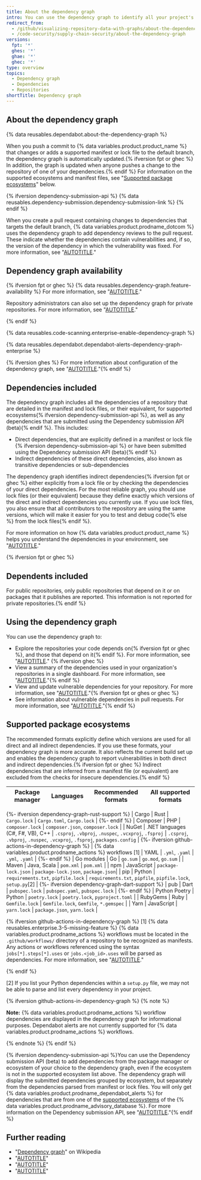 ```yaml
---
title: About the dependency graph
intro: You can use the dependency graph to identify all your project's dependencies. The dependency graph supports a range of popular package ecosystems.
redirect_from:
  - /github/visualizing-repository-data-with-graphs/about-the-dependency-graph
  - /code-security/supply-chain-security/about-the-dependency-graph
versions:
  fpt: '*'
  ghes: '*'
  ghae: '*'
  ghec: '*'
type: overview
topics:
  - Dependency graph
  - Dependencies
  - Repositories
shortTitle: Dependency graph
---
```

<!--For this article in earlier GHES versions, see /content/github/visualizing-repository-data-with-graphs-->
<!--Marketing-LINK: From /features/security and /features/security/software-supply-chain pages "How GitHub's dependency graph is generated".-->

## About the dependency graph

{% data reusables.dependabot.about-the-dependency-graph %}

When you push a commit to {% data variables.product.product_name %} that changes or adds a supported manifest or lock file to the default branch, the dependency graph is automatically updated.{% ifversion fpt or ghec %} In addition, the graph is updated when anyone pushes a change to the repository of one of your dependencies.{% endif %} For information on the supported ecosystems and manifest files, see "[Supported package ecosystems](#supported-package-ecosystems)" below.

{% ifversion dependency-submission-api %}
{% data reusables.dependency-submission.dependency-submission-link %}
{% endif %}

When you create a pull request containing changes to dependencies that targets the default branch, {% data variables.product.prodname_dotcom %} uses the dependency graph to add dependency reviews to the pull request. These indicate whether the dependencies contain vulnerabilities and, if so, the version of the dependency in which the vulnerability was fixed. For more information, see "[AUTOTITLE](/code-security/supply-chain-security/understanding-your-software-supply-chain/about-dependency-review)."

## Dependency graph availability

{% ifversion fpt or ghec %}
{% data reusables.dependency-graph.feature-availability %} For more information, see "[AUTOTITLE](/repositories/managing-your-repositorys-settings-and-features/enabling-features-for-your-repository/managing-security-and-analysis-settings-for-your-repository)."

Repository administrators can also set up the dependency graph for private repositories. For more information, see "[AUTOTITLE](/code-security/supply-chain-security/understanding-your-software-supply-chain/configuring-the-dependency-graph)."

{% endif %}

{% data reusables.code-scanning.enterprise-enable-dependency-graph %}

{% data reusables.dependabot.dependabot-alerts-dependency-graph-enterprise %}

{% ifversion ghes %}
For more information about configuration of the dependency graph, see "[AUTOTITLE](/code-security/supply-chain-security/understanding-your-software-supply-chain/configuring-the-dependency-graph)."{% endif %}

## Dependencies included

The dependency graph includes all the dependencies of a repository that are detailed in the manifest and lock files, or their equivalent, for supported ecosystems{% ifversion dependency-submission-api %}, as well as any dependencies that are submitted using the Dependency submission API (beta){% endif %}. This includes:

- Direct dependencies, that are explicitly defined in a manifest or lock file {% ifversion dependency-submission-api %} or have been submitted using the Dependency submission API (beta){% endif %}
- Indirect dependencies of these direct dependencies, also known as transitive dependencies or sub-dependencies

The dependency graph identifies indirect dependencies{% ifversion fpt or ghec %} either explicitly from a lock file or by checking the dependencies of your direct dependencies. For the most reliable graph, you should use lock files (or their equivalent) because they define exactly which versions of the direct and indirect dependencies you currently use. If you use lock files, you also ensure that all contributors to the repository are using the same versions, which will make it easier for you to test and debug code{% else %} from the lock files{% endif %}.

For more information on how {% data variables.product.product_name %} helps you understand the dependencies in your environment, see "[AUTOTITLE](/code-security/supply-chain-security/understanding-your-software-supply-chain/about-supply-chain-security)."

{% ifversion fpt or ghec %}

## Dependents included

For public repositories, only public repositories that depend on it or on packages that it publishes are reported. This information is not reported for private repositories.{% endif %}

## Using the dependency graph

You can use the dependency graph to:

- Explore the repositories your code depends on{% ifversion fpt or ghec %}, and those that depend on it{% endif %}. For more information, see "[AUTOTITLE](/code-security/supply-chain-security/understanding-your-software-supply-chain/exploring-the-dependencies-of-a-repository)." {% ifversion ghec %}
- View a summary of the dependencies used in your organization's repositories in a single dashboard. For more information, see "[AUTOTITLE](/organizations/collaborating-with-groups-in-organizations/viewing-insights-for-your-organization#viewing-organization-dependency-insights)."{% endif %}
- View and update vulnerable dependencies for your repository. For more information, see "[AUTOTITLE](/code-security/dependabot/dependabot-alerts/about-dependabot-alerts)."{% ifversion fpt or ghes or ghec %}
- See information about vulnerable dependencies in pull requests. For more information, see "[AUTOTITLE](/pull-requests/collaborating-with-pull-requests/reviewing-changes-in-pull-requests/reviewing-dependency-changes-in-a-pull-request)."{% endif %}

## Supported package ecosystems

The recommended formats explicitly define which versions are used for all direct and all indirect dependencies. If you use these formats, your dependency graph is more accurate. It also reflects the current build set up and enables the dependency graph to report vulnerabilities in both direct and indirect dependencies.{% ifversion fpt or ghec %} Indirect dependencies that are inferred from a manifest file (or equivalent) are excluded from the checks for insecure dependencies.{% endif %}

| Package manager | Languages | Recommended formats | All supported formats |
| --- | --- | --- | ---|
{%- ifversion dependency-graph-rust-support %}
| Cargo | Rust | `Cargo.lock` | `Cargo.toml`, `Cargo.lock` |
{%- endif %}
| Composer             | PHP           | `composer.lock` | `composer.json`, `composer.lock` |
| NuGet | .NET languages (C#, F#, VB), C++  |   `.csproj`, `.vbproj`, `.nuspec`, `.vcxproj`, `.fsproj` |  `.csproj`, `.vbproj`, `.nuspec`, `.vcxproj`, `.fsproj`, `packages.config` |
{%- ifversion github-actions-in-dependency-graph %}
| {% data variables.product.prodname_actions %} workflows [1] | YAML | `.yml`, `.yaml` | `.yml`, `.yaml` |
{%- endif %}
| Go modules | Go | `go.sum` | `go.mod`, `go.sum` |
| Maven | Java, Scala |  `pom.xml`  | `pom.xml`  |
| npm | JavaScript |            `package-lock.json` | `package-lock.json`, `package.json`|
| pip             | Python                    | `requirements.txt`, `pipfile.lock` | `requirements.txt`, `pipfile`, `pipfile.lock`, `setup.py`[2] |
{%- ifversion dependency-graph-dart-support %}
| pub             | Dart                    | `pubspec.lock` | `pubspec.yaml`, `pubspec.lock` |
{%- endif %}
| Python Poetry | Python                    | `poetry.lock` | `poetry.lock`, `pyproject.toml` |
| RubyGems             | Ruby           | `Gemfile.lock` | `Gemfile.lock`, `Gemfile`, `*.gemspec` |
| Yarn | JavaScript | `yarn.lock` | `package.json`, `yarn.lock` |

{% ifversion github-actions-in-dependency-graph %}
[1] {% data reusables.enterprise.3-5-missing-feature %} {% data variables.product.prodname_actions %} workflows must be located in the `.github/workflows/` directory of a repository to be recognized as manifests. Any actions or workflows referenced using the syntax `jobs[*].steps[*].uses` or `jobs.<job_id>.uses` will be parsed as dependencies. For more information, see "[AUTOTITLE](/actions/using-workflows/workflow-syntax-for-github-actions)."

{% endif %}

[2] If you list your Python dependencies within a `setup.py` file, we may not be able to parse and list every dependency in your project.

{% ifversion github-actions-in-dependency-graph %}
{% note %}

**Note:** {% data variables.product.prodname_actions %} workflow dependencies are displayed in the dependency graph for informational purposes. Dependabot alerts are not currently supported for {% data variables.product.prodname_actions %} workflows.

{% endnote %}
{% endif %}

{% ifversion dependency-submission-api %}You can use the Dependency submission API (beta) to add dependencies from the package manager or ecosystem of your choice to the dependency graph, even if the ecosystem is not in the supported ecosystem list above. The dependency graph will display the submitted dependencies grouped by ecosystem, but separately from the dependencies parsed from manifest or lock files. You will only get {% data variables.product.prodname_dependabot_alerts %} for dependencies that are from one of the [supported ecosystems](https://github.com/github/advisory-database#supported-ecosystems) of the {% data variables.product.prodname_advisory_database %}. For more information on the Dependency submission API, see "[AUTOTITLE](/code-security/supply-chain-security/understanding-your-software-supply-chain/using-the-dependency-submission-api)."{% endif %}
## Further reading

- "[Dependency graph](https://en.wikipedia.org/wiki/Dependency_graph)" on Wikipedia
- "[AUTOTITLE](/code-security/supply-chain-security/understanding-your-software-supply-chain/exploring-the-dependencies-of-a-repository)"
- "[AUTOTITLE](/code-security/dependabot/dependabot-alerts/viewing-and-updating-dependabot-alerts)"
- "[AUTOTITLE](/code-security/dependabot/working-with-dependabot/troubleshooting-the-detection-of-vulnerable-dependencies)"
